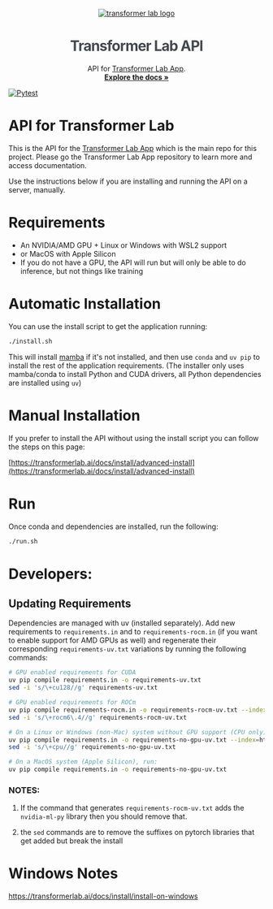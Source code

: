 <!-- PROJECT LOGO -->
<br />
<div align="center">
  <a href="https://transformerlab.ai"><picture>
    <source media="(prefers-color-scheme: dark)" srcset="https://raw.githubusercontent.com/transformerlab/transformerlab-app/refs/heads/main/assets/Transformer-Lab_Logo_Reverse.svg">
    <source media="(prefers-color-scheme: light)" srcset="https://raw.githubusercontent.com/transformerlab/transformerlab-app/refs/heads/main/assets/Transformer-Lab_Logo.svg">
    <img alt="transformer lab logo" src="https://raw.githubusercontent.com/transformerlab/transformerlab-app/refs/heads/main/assets/Transformer-Lab_Logo.svg" style="max-width: 650px">
  </picture></a>

  <h1 align="center" style="color: rgb(68, 73, 80); letter-spacing: -1px">Transformer Lab API</h1>

  <p align="center">
    API for <a href="http://github.com/transformerlab/transformerlab-app">Transformer Lab App</a>.
    <br />
    <a href="https://transformerlab.ai/docs/intro"><strong>Explore the docs »</strong></a>
  </p>
</div>

[![Pytest](https://github.com/transformerlab/transformerlab-api/actions/workflows/pytest.yml/badge.svg)](https://github.com/transformerlab/transformerlab-api/actions/workflows/pytest.yml)

# API for Transformer Lab

This is the API for the [Transformer Lab App](https://github.com/transformerlab/transformerlab-app) which is the main repo for this project. Please go the Transformer Lab App repository to learn more and access documentation.

Use the instructions below if you are installing and running the API on a server, manually.

# Requirements

- An NVIDIA/AMD GPU + Linux or Windows with WSL2 support
- or MacOS with Apple Silicon
- If you do not have a GPU, the API will run but will only be able to do inference, but not things like training

# Automatic Installation

You can use the install script to get the application running:

```bash
./install.sh
```

This will install [mamba](https://mamba.readthedocs.io/en/latest/user_guide/mamba.html#mamba) if it's not installed, and then use `conda` and `uv pip` to install the rest of the application requirements. (The installer only uses mamba/conda to install Python and CUDA drivers, all Python dependencies are installed using `uv`)

# Manual Installation

If you prefer to install the API without using the install script you can follow the steps on this page:

[https://transformerlab.ai/docs/install/advanced-install](https://transformerlab.ai/docs/install/advanced-install)

# Run

Once conda and dependencies are installed, run the following:

```bash
./run.sh
```

# Developers:

## Updating Requirements

Dependencies are managed with uv (installed separately). Add new requirements to `requirements.in` and to `requirements-rocm.in` (if you want to enable support for AMD GPUs as well) and regenerate their corresponding `requirements-uv.txt` variations by running the following commands:

```bash
# GPU enabled requirements for CUDA
uv pip compile requirements.in -o requirements-uv.txt
sed -i 's/\+cu128//g' requirements-uv.txt

# GPU enabled requirements for ROCm
uv pip compile requirements-rocm.in -o requirements-rocm-uv.txt --index=https://download.pytorch.org/whl/rocm6.4
sed -i 's/\+rocm6\.4//g' requirements-rocm-uv.txt

# On a Linux or Windows (non-Mac) system without GPU support (CPU only), run:
uv pip compile requirements.in -o requirements-no-gpu-uv.txt --index=https://download.pytorch.org/whl/cpu
sed -i 's/\+cpu//g' requirements-no-gpu-uv.txt

# On a MacOS system (Apple Silicon), run:
uv pip compile requirements.in -o requirements-no-gpu-uv.txt
```

### NOTES:

1. If the command that generates `requirements-rocm-uv.txt` adds the `nvidia-ml-py` library then you should remove that.

2. the `sed` commands are to remove the suffixes on pytorch libraries that get added but break the install

# Windows Notes

https://transformerlab.ai/docs/install/install-on-windows
